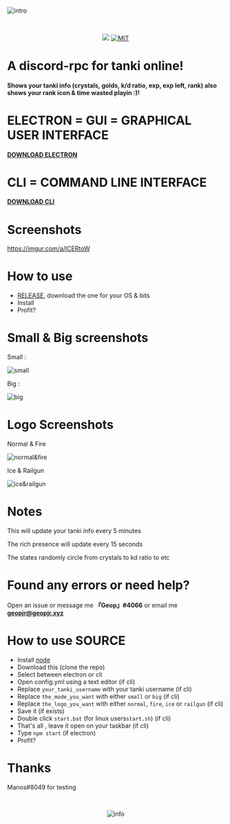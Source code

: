 ![intro](https://i.imgur.com/AJuxSSX.png)

<div align="center">
  <br />
  <p>
    <a href="https://codeclimate.com/github/GeopJr/discord-tanki/maintainability"><img src="https://api.codeclimate.com/v1/badges/fcaa6a8bbf1778ac9655/maintainability" /></a>
    <a href="https://github.com/GeopJr/discord-tanki/blob/master/LICENSE"><img src="https://img.shields.io/badge/LICENSE-MIT-000000.svg" alt="MIT" /></a>
  </p>
</div>

# A discord-rpc for tanki online!
#### Shows your tanki info (crystals, golds, k/d ratio, exp, exp left, rank) also shows your rank icon & time wasted playin :)!

# ELECTRON = GUI = GRAPHICAL USER INTERFACE
#### [DOWNLOAD ELECTRON](https://github.com/GeopJr/discord-tanki/releases/tag/2.0.0)

# CLI = COMMAND LINE INTERFACE
#### [DOWNLOAD CLI](https://github.com/GeopJr/discord-tanki/releases/tag/1.9.0)

# Screenshots
https://imgur.com/a/lCERtoW

# How to use

- [RELEASE](https://github.com/GeopJr/discord-tanki/releases/tag/2.0.0), download the one for your OS & bits
- Install
- Profit?

# Small & Big screenshots

Small :

![small](https://i.imgur.com/bJfjFmB.png)

Big :

![big](https://i.imgur.com/QRAkRWW.png)

# Logo Screenshots
Normal & Fire

![normal&fire](https://i.imgur.com/dDcjd5u.png)

Ice & Railgun

![ice&railgun](https://i.imgur.com/j6ntnXd.png)

# Notes

This will update your tanki info every 5 minutes

The rich presence will update every 15 seconds

The states randomly circle from crystals to kd ratio to etc


# Found any errors or need help?

Open an issue or message me **『Geop』#4066** or email me **geopjr@geopjr.xyz**

# How to use SOURCE

- Install [node](https://nodejs.org/en/)
- Download this (clone the repo)
- Select between electron or cli
- Open config.yml using a text editor (if cli)
- Replace `your_tanki_username` with your tanki username (if cli)
- Replace `the_mode_you_want` with either `small` or `big` (if cli)
- Replace `the_logo_you_want` with either `normal`, `fire`, `ice` or `railgun` (if cli)
- Save it (if exists)
- Double click `start.bat` (for linux users`start.sh`) (if cli)
- That's all , leave it open on your taskbar  (if cli)
- Type `npm start` (if electron)
- Profit?

# Thanks
Manos#8049 for testing

<div align="center">
  <br />
  <p>
    <img src="https://i.imgur.com/HEtVbUc.png" alt="info"/></a>
  </p>
  </div>

